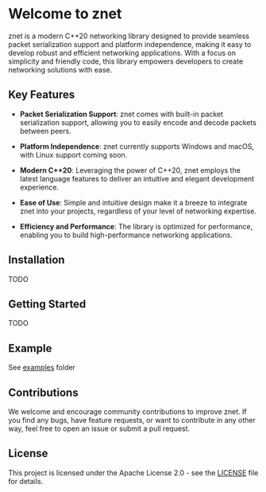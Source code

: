 # Welcome to znet

znet is a modern C++20 networking library designed to provide seamless packet serialization support and platform independence, making it easy to develop robust and efficient networking applications. With a focus on simplicity and friendly code, this library empowers developers to create networking solutions with ease.

## Key Features

- **Packet Serialization Support**: znet comes with built-in packet serialization support, allowing you to easily encode and decode packets between peers.

- **Platform Independence**: znet currently supports Windows and macOS, with Linux support coming soon.

- **Modern C++20**: Leveraging the power of C++20, znet employs the latest language features to deliver an intuitive and elegant development experience.

- **Ease of Use**: Simple and intuitive design make it a breeze to integrate znet into your projects, regardless of your level of networking expertise.

- **Efficiency and Performance**: The library is optimized for performance, enabling you to build high-performance networking applications.

## Installation

TODO

## Getting Started

TODO

## Example

See [examples](examples) folder

## Contributions

We welcome and encourage community contributions to improve znet. If you find any bugs, have feature requests, or want to contribute in any other way, feel free to open an issue or submit a pull request.

## License

This project is licensed under the Apache License 2.0 - see the [LICENSE](LICENSE) file for details.
